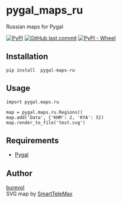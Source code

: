 # pygal_maps_ru  

Russian maps for Pygal

[![PyPI](https://img.shields.io/pypi/v/pygal-maps-ru.svg)](https://pypi.org/project/pygal-maps-ru/)
[![GitHub last commit](https://img.shields.io/github/last-commit/burevol/pygal_maps_ru.svg)](https://github.com/burevol/pygal_maps_ru)
[![PyPI - Wheel](https://img.shields.io/pypi/wheel/pygal-maps-ru.svg)](https://pypi.org/project/pygal-maps-ru/)

## Installation

~~~
pip install  pygal-maps-ru 
~~~

## Usage

~~~~
import pygal.maps.ru

map = pygal.maps.ru.Regions()
map.add('Data', {'KHM': 2, 'KYA': 5})
map.render_to_file('test.svg')

~~~~

## Requirements

* [Pygal](https://github.com/Kozea/pygal) 

## Author
[burevol](https://github.com/burevol)   
SVG map by [SmartTeleMax](https://github.com/SmartTeleMax)
